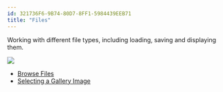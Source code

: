 ```yaml
---
id: 321736F6-9B74-80D7-8FF1-5984439EEB71
title: "Files"
---
```


Working with different file types, including loading, saving and displaying
them.

 [ ![](Images/PickGalleryImage.png)](Images/PickGalleryImage.png)

-   [Browse Files](/Recipes/android/data/files/browse_files) 
-   [Selecting a Gallery Image](/Recipes/android/data/files/selecting_a_gallery_image)
